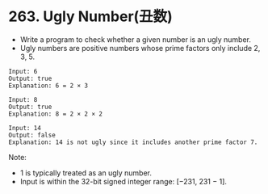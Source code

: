 # 263. Ugly Number(丑数)
* Write a program to check whether a given number is an ugly number.
* Ugly numbers are positive numbers whose prime factors only include 2, 3, 5.
```text
Input: 6
Output: true
Explanation: 6 = 2 × 3

Input: 8
Output: true
Explanation: 8 = 2 × 2 × 2

Input: 14
Output: false 
Explanation: 14 is not ugly since it includes another prime factor 7.
```
Note:
* 1 is typically treated as an ugly number.
* Input is within the 32-bit signed integer range: [−231,  231 − 1].